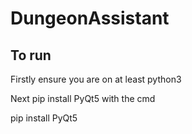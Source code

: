 # DungeonAssistant
## To run
Firstly ensure you are on at least python3 

Next pip install PyQt5 with the cmd 

pip install PyQt5
